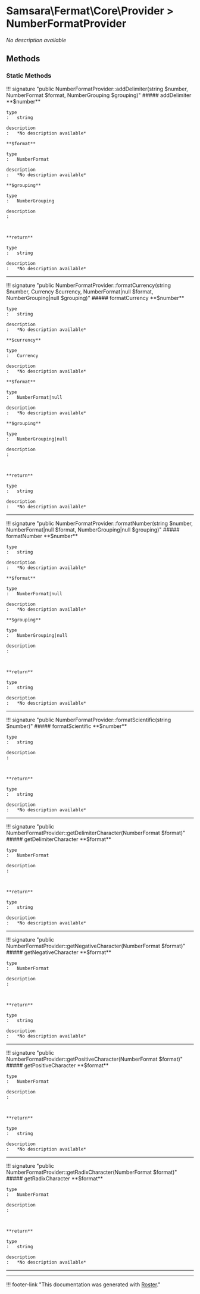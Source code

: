 # Samsara\Fermat\Core\Provider > NumberFormatProvider

*No description available*


## Methods


### Static Methods

!!! signature "public NumberFormatProvider::addDelimiter(string $number, NumberFormat $format, NumberGrouping $grouping)"
    ##### addDelimiter
    **$number**

    type
    :   string

    description
    :   *No description available*

    **$format**

    type
    :   NumberFormat

    description
    :   *No description available*

    **$grouping**

    type
    :   NumberGrouping

    description
    :   
    
    

    **return**

    type
    :   string

    description
    :   *No description available*

---

!!! signature "public NumberFormatProvider::formatCurrency(string $number, Currency $currency, NumberFormat|null $format, NumberGrouping|null $grouping)"
    ##### formatCurrency
    **$number**

    type
    :   string

    description
    :   *No description available*

    **$currency**

    type
    :   Currency

    description
    :   *No description available*

    **$format**

    type
    :   NumberFormat|null

    description
    :   *No description available*

    **$grouping**

    type
    :   NumberGrouping|null

    description
    :   
    
    

    **return**

    type
    :   string

    description
    :   *No description available*

---

!!! signature "public NumberFormatProvider::formatNumber(string $number, NumberFormat|null $format, NumberGrouping|null $grouping)"
    ##### formatNumber
    **$number**

    type
    :   string

    description
    :   *No description available*

    **$format**

    type
    :   NumberFormat|null

    description
    :   *No description available*

    **$grouping**

    type
    :   NumberGrouping|null

    description
    :   
    
    

    **return**

    type
    :   string

    description
    :   *No description available*

---

!!! signature "public NumberFormatProvider::formatScientific(string $number)"
    ##### formatScientific
    **$number**

    type
    :   string

    description
    :   
    
    

    **return**

    type
    :   string

    description
    :   *No description available*

---

!!! signature "public NumberFormatProvider::getDelimiterCharacter(NumberFormat $format)"
    ##### getDelimiterCharacter
    **$format**

    type
    :   NumberFormat

    description
    :   
    
    

    **return**

    type
    :   string

    description
    :   *No description available*

---

!!! signature "public NumberFormatProvider::getNegativeCharacter(NumberFormat $format)"
    ##### getNegativeCharacter
    **$format**

    type
    :   NumberFormat

    description
    :   
    
    

    **return**

    type
    :   string

    description
    :   *No description available*

---

!!! signature "public NumberFormatProvider::getPositiveCharacter(NumberFormat $format)"
    ##### getPositiveCharacter
    **$format**

    type
    :   NumberFormat

    description
    :   
    
    

    **return**

    type
    :   string

    description
    :   *No description available*

---

!!! signature "public NumberFormatProvider::getRadixCharacter(NumberFormat $format)"
    ##### getRadixCharacter
    **$format**

    type
    :   NumberFormat

    description
    :   
    
    

    **return**

    type
    :   string

    description
    :   *No description available*

---




---
!!! footer-link "This documentation was generated with [Roster](https://jordanrl.github.io/Roster/)."